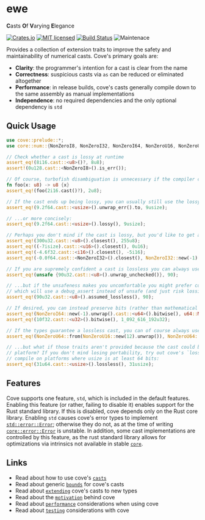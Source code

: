 # ewe
**C**asts **O**f **V**arying **E**legance

[![Crates.io][crates-badge]][crates-url]
[![MIT licensed][mit-badge]][mit-url]
[![Build Status][actions-badge]][actions-url]
![Maintenace][maintenance-badge]

[maintenance-badge]: https://img.shields.io/badge/status-actively%2D-developed-blue
[crates-badge]: https://img.shields.io/crates/v/cove.svg
[crates-url]: https://crates.io/crates/cove
[mit-badge]: https://img.shields.io/badge/license-MIT-blue.svg
[mit-url]: https://github.com/immodestproposal/cove/blob/master/LICENSE
[actions-badge]: https://github.com/immodestproposal/cove/actions/workflows/CI.yml/badge.svg
[actions-url]: https://github.com/immodestproposal/cove/actions?query=workflow%3ACI+branch%3Amaster

Provides a collection of extension traits to improve the safety and maintainability of numerical casts.
Cove's primary goals are:
* **Clarity**: the programmer's intention for a cast is clear from the name
* **Correctness**: suspicious casts via `as` can be reduced or eliminated altogether
* **Performance**: in release builds, cove's casts generally compile down to the same
assembly as manual implementations
* **Independence**: no required dependencies and the only optional dependency is `std`

## Quick Usage
```rust
use cove::prelude::*;
use core::num::{NonZeroI8, NonZeroI32, NonZeroI64, NonZeroU16, NonZeroU64};

// Check whether a cast is lossy at runtime
assert_eq!(8i16.cast::<u8>()?, 8u8);
assert!(0u128.cast::<NonZeroI8>().is_err());

// Of course, turbofish disambiguation is unnecessary if the compiler can deduce the type:
fn foo(x: u8) -> u8 {x}
assert_eq!(foo(2i16.cast()?), 2u8);

// If the cast ends up being lossy, you can usually still use the lossy value if you like:
assert_eq!(9.2f64.cast::<usize>().unwrap_err().to, 9usize);

// ...or more concisely:
assert_eq!(9.2f64.cast::<usize>().lossy(), 9usize);

// Perhaps you don't mind if the cast is lossy, but you'd like to get as close as possible:
assert_eq!(300u32.cast::<u8>().closest(), 255u8);
assert_eq!((-7isize).cast::<u16>().closest(), 0u16);
assert_eq!(-4.6f32.cast::<i16>().closest(), -5i16);
assert_eq!(-0.0f64.cast::<NonZeroI32>().closest(), NonZeroI32::new(-1).unwrap());

// If you are supremely confident a cast is lossless you can always use unwrap_unchecked:
assert_eq!(unsafe {90u32.cast::<u8>().unwrap_unchecked()}, 90);

// ...but if the unsafeness makes you uncomfortable you might prefer cove's assumed_lossless,
// which will use a debug_assert instead of unsafe (and just risk lossiness in release builds):
assert_eq!(90u32.cast::<u8>().assumed_lossless(), 90);

// If desired, you can instead preserve bits (rather than mathematical value) across a cast:
assert_eq!(NonZeroI64::new(-1).unwrap().cast::<u64>().bitwise(), u64::MAX);
assert_eq!(10f32.cast::<u32>().bitwise(), 1_092_616_192u32);

// If the types guarantee a lossless cast, you can of course always use `From`/`Into`:
assert_eq!(NonZeroU64::from(NonZeroU16::new(12).unwrap()), NonZeroU64::new(12).unwrap());

// ...but what if those traits aren't provided because the cast could be lossy on some other
// platform? If you don't mind losing portability, try out cove's `lossless`. This will only
// compile on platforms where usize is at least 64 bits:
assert_eq!(31u64.cast::<usize>().lossless(), 31usize);
```

## Features
Cove supports one feature, `std`, which is included in the default features. Enabling this
feature (or rather, failing to disable it) enables support for the Rust standard library.
If this is disabled, cove depends only on the Rust core library.
Enabling `std` causes cove's error types to implement 
[`std::error::Error`](https://doc.rust-lang.org/std/error/trait.Error.html); otherwise they do not, 
as at the time of writing 
[`core::error::Error`](https://doc.rust-lang.org/core/error/trait.Error.html) is unstable. In 
addition, some cast implementations are controlled by this feature, as the rust standard library 
allows for optimizations via intrinsics not available in stable 
[`core`](https://doc.rust-lang.org/core/index.html).

## Links
* Read about how to use cove's [`casts`](https://docs.rs/cove/latest/cove/casts/index.html)
* Read about generic [`bounds`](https://docs.rs/cove/latest/cove/bounds/index.html) for cove's casts
* Read about [`extending`](https://docs.rs/cove/latest/cove/base/index.html) cove's casts to new types
* Read about the [`motivation`](https://docs.rs/cove/latest/cove/docs/motivation/index.html) behind cove
* Read about [`performance`](https://docs.rs/cove/latest/cove/docs/performance/index.html) considerations when using cove
* Read about [`testing`](https://docs.rs/cove/latest/cove/docs/testing/index.html) considerations with cove
